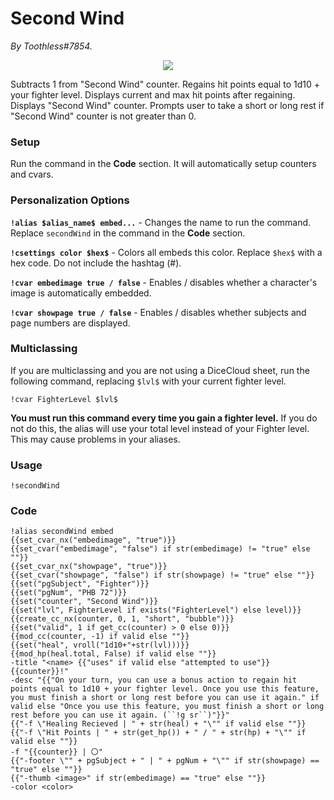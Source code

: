 # Second Wind
*By Toothless#7854.*

<p align="center">
  <img src="https://i.imgur.com/nscoFzW.png"/>
</p>

Subtracts 1 from "Second Wind" counter. Regains hit points equal to 1d10 + your fighter level. Displays current and max hit points after regaining. Displays "Second Wind" counter. Prompts user to take a short or long rest if "Second Wind" counter is not greater than 0.

### Setup
Run the command in the **Code** section. It will automatically setup counters and cvars.

### Personalization Options

**``!alias $alias_name$ embed...``** - Changes the name to run the command. Replace ``secondWind`` in the command in the **Code** section.

**``!csettings color $hex$``** - Colors all embeds this color. Replace ``$hex$`` with a hex code. Do not include the hashtag (#).

**``!cvar embedimage true / false``** - Enables / disables whether a character's image is automatically embedded.

**``!cvar showpage true / false``** - Enables / disables whether subjects and page numbers are displayed.

### Multiclassing

If you are multiclassing and you are not using a DiceCloud sheet, run the following command, replacing ``$lvl$`` with your current fighter level.

```GN
!cvar FighterLevel $lvl$
```

**You must run this command every time you gain a fighter level.** If you do not do this, the alias will use your total level instead of your Fighter level. This may cause problems in your aliases.

### Usage

``!secondWind``

### Code
```GN
!alias secondWind embed
{{set_cvar_nx("embedimage", "true")}}
{{set_cvar("embedimage", "false") if str(embedimage) != "true" else ""}}
{{set_cvar_nx("showpage", "true")}}
{{set_cvar("showpage", "false") if str(showpage) != "true" else ""}}
{{set("pgSubject", "Fighter")}}
{{set("pgNum", "PHB 72")}}
{{set("counter", "Second Wind")}}
{{set("lvl", FighterLevel if exists("FighterLevel") else level)}}
{{create_cc_nx(counter, 0, 1, "short", "bubble")}}
{{set("valid", 1 if get_cc(counter) > 0 else 0)}}
{{mod_cc(counter, -1) if valid else ""}}
{{set("heal", vroll("1d10+"+str(lvl)))}}
{{mod_hp(heal.total, False) if valid else ""}}
-title "<name> {{"uses" if valid else "attempted to use"}} {{counter}}!"
-desc "{{"On your turn, you can use a bonus action to regain hit points equal to 1d10 + your fighter level. Once you use this feature, you must finish a short or long rest before you can use it again." if valid else "Once you use this feature, you must finish a short or long rest before you can use it again. (``!g sr``)"}}"
{{"-f \"Healing Recieved | " + str(heal) + "\"" if valid else ""}}
{{"-f \"Hit Points | " + str(get_hp()) + " / " + str(hp) + "\"" if valid else ""}}
-f "{{counter}} | 〇"
{{"-footer \"" + pgSubject + " | " + pgNum + "\"" if str(showpage) == "true" else ""}}
{{"-thumb <image>" if str(embedimage) == "true" else ""}}
-color <color>
```
